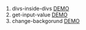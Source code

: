 1. divs-inside-divs [DEMO](https://cdn.rawgit.com/DanielaPopova/TelerikAcademy_Homeworks/f1ee3bc0/JS%20DOM%20UI/01.%20Document%20Object%20Model/03.%20ChangeBackgorund.html)
2. get-input-value [DEMO](https://cdn.rawgit.com/DanielaPopova/TelerikAcademy_Homeworks/f1ee3bc0/JS%20DOM%20UI/01.%20Document%20Object%20Model/02.%20GetInputValue.html)
3. change-backgorund [DEMO](https://cdn.rawgit.com/DanielaPopova/TelerikAcademy_Homeworks/f1ee3bc0/JS%20DOM%20UI/01.%20Document%20Object%20Model/03.%20ChangeBackgorund.html) 
